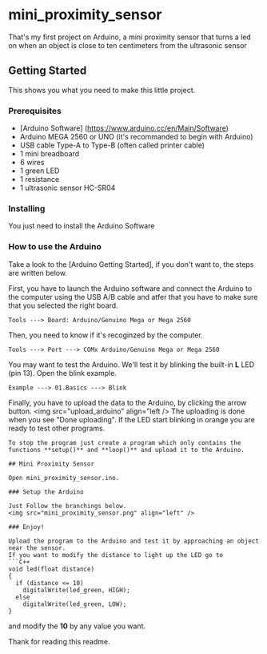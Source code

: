 # mini_proximity_sensor

That's my first project on Arduino, a mini proximity sensor that turns a led on when an object is close to ten centimeters from the ultrasonic sensor

## Getting Started

This shows you what you need to make this little project. 

### Prerequisites

* [Arduino Software] (https://www.arduino.cc/en/Main/Software)
* Arduino MEGA 2560 or UNO (it's recommanded to begin with Arduino)
* USB cable Type-A to Type-B (often called printer cable)
* 1 mini breadboard
* 6 wires
* 1 green LED
* 1 resistance
* 1 ultrasonic sensor HC-SR04

### Installing

You just need to install the Arduino Software

### How to use the Arduino

Take a look to the [Arduino Getting Started], if you don't want to, the steps are written below.

First, you have to launch the Arduino software and connect the Arduino to the computer using the USB A/B cable and atfer that you have to make sure that you selected the right board.
```
Tools ---> Board: Arduino/Genuino Mega or Mega 2560
```
Then, you need to know if it's recoginzed by the computer.
```
Tools ---> Port ---> COMx Arduino/Genuino Mega or Mega 2560
```
You may want to test the Arduino. We'll test it by blinking the built-in **L** LED (pin 13). Open the blink example.
```
Example ---> 01.Basics ---> Blink
```
Finally, you have to upload the data to the Arduino, by clicking the arrow button.
<img src="upload_arduino" align="left />
The uploading is done when you see "Done uploading".
If the LED start blinking in orange you are ready to test other programs.

```
To stop the program just create a program which only contains the functions **setup()** and **loop()** and upload it to the Arduino.

## Mini Proximity Sensor

Open mini_proximity_sensor.ino.

### Setup the Arduino

Just Follow the branchings below.
<img src="mini_proximity_sensor.png" align="left" />

### Enjoy!

Upload the program to the Arduino and test it by approaching an object near the sensor.
If you want to modify the distance to light up the LED go to
```C++
void led(float distance)
{
  if (distance <= 10)
    digitalWrite(led_green, HIGH);
  else
    digitalWrite(led_green, LOW);
}
```
and modify the **10** by any value you want.

Thank for reading this readme.
